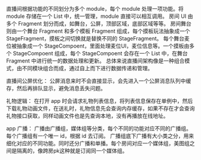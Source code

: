 直播间根据功能的不同划分为多个 module，每个 module 处理一项功能。将 module 存储在一个 List 中，统一管理，module 直接可以相互调用。
房间 UI 由 多个 Fragment 划分而成，如舞台，公屏，顶部区域，底部区域等等。
房间舞台则由一个舞台 Fragment 和多个模板 Fragment 组成，每个摸板玩法抽象成一个 StageFragment，摸板之间切换就是替换不同的 StageFragment。
每个舞台麦位被抽象成一个 StageCompoent，里面处理麦位UI，麦位信息等。一个摸板由多个 StageCompoent 组成，每个 StageCompoent 会存在一个 List 中，在舞台 Fragment 中进行统一的数据处理和更新。
总体来说直播间架构像是一种组合模式，由不同模块组合而成，通过自上而下进行数据传递和管理。

直播间公屏优化：
公屏消息来时不会直接显示，会先进入一个公屏消息队列中缓存，然后再排队显示，避免消息丢失问题。

礼物逻辑：
在打开 app 时会请求礼物列表信息，将列表信息保存在单例中，然后下载礼物动画文件，在送礼时，礼物信息先会查询内存缓存，如果不存在才会查询礼物接口获取，同样动画文件也是先查询本地，没有再播放在线地址。

app 广播：
广播由广播组，媒体组等分类，每个不同的功能对应不同的广播组。每个广播组有一个唯一 id，根据 id 去订阅。
广播组底下广播有大小类之分，用来细化对应的不同功能。同时还分广播和单播。每个房间对应一个媒体组，美图组之间是隔离的，像跨房pk这种就是订阅同一个媒体组。

